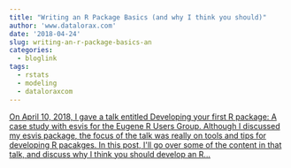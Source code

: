 ```yaml
---
title: "Writing an R Package Basics (and why I think you should)"
author: 'www.datalorax.com'
date: '2018-04-24'
slug: writing-an-r-package-basics-an
categories:
  - bloglink
tags:
  - rstats
  - modeling
  - dataloraxcom
---
```


[On April 10, 2018, I gave a talk entitled Developing your first R package: A case study with esvis for the Eugene R Users Group. Although I discussed my esvis package, the focus of the talk was really on tools and tips for developing R pacakges. In this post, I'll go over some of the content in that talk, and discuss why I think you should develop an R...<click to read more>](http://www.dandersondata.com/post/why-i-think-you-should-write-an-r-package/)

